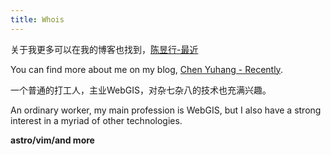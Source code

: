 ```yaml
---
title: Whois
---
```

关于我更多可以在我的博客也找到，[陈昱行-最近](https://yuhang.ch/recent/)

You can find more about me on my blog, [Chen Yuhang - Recently](https://yuhang.ch/recent/).

一个普通的打工人，主业WebGIS，对杂七杂八的技术也充满兴趣。

An ordinary worker, my main profession is WebGIS, but I also have a strong interest in a myriad of other technologies.

**astro/vim/and more**